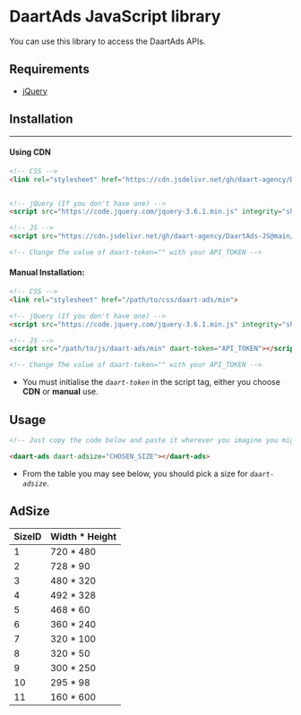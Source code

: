 # DaartAds JavaScript library
You can use this library to access the DaartAds APIs.

## Requirements
- [jQuery](https://jquery.com/)

## Installation
----

#### Using CDN
```html
<!-- CSS -->
<link rel="stylesheet" href="https://cdn.jsdelivr.net/gh/daart-agency/DaartAds-JS@main/css/DaartAds.min.css">


<!-- jQuery (If you don't have one) -->
<script src="https://code.jquery.com/jquery-3.6.1.min.js" integrity="sha256-o88AwQnZB+VDvE9tvIXrMQaPlFFSUTR+nldQm1LuPXQ=" crossorigin="anonymous"></script>

<!-- JS -->
<script src="https://cdn.jsdelivr.net/gh/daart-agency/DaartAds-JS@main/js/DaartAds.min.js" daart-token="API_TOKEN"></script>

<!-- Change The value of daart-token="" with your API_TOKEN -->

```

#### Manual Installation:
```html
<!-- CSS -->
<link rel="stylesheet" href="/path/to/css/daart-ads/min">

<!-- jQuery (If you don't have one) -->
<script src="https://code.jquery.com/jquery-3.6.1.min.js" integrity="sha256-o88AwQnZB+VDvE9tvIXrMQaPlFFSUTR+nldQm1LuPXQ=" crossorigin="anonymous"></script>

<!-- JS -->
<script src="/path/to/js/daart-ads/min" daart-token="API_TOKEN"></script>

<!-- Change The value of daart-token="" with your API_TOKEN -->

```

- You must initialise the _```daart-token```_ in the script tag, either you choose **CDN** or **manual** use.

## Usage

```html
<!-- Just copy the code below and paste it wherever you imagine you might need to utilise our API. -->

<daart-ads daart-adsize="CHOSEN_SIZE"></daart-ads>
```
- From the table you may see below, you should pick a size for _```daart-adsize```_.

## AdSize
| SizeID | Width * Height |
|--------|----------------|
| 1  | 720 * 480 |
| 2  | 728 * 90  |
| 3  | 480 * 320 |
| 4  | 492 * 328 |
| 5  | 468 * 60  |
| 6  | 360 * 240 |
| 7  | 320 * 100 |
| 8  | 320 * 50  |
| 9  | 300 * 250 |
| 10 | 295 * 98  |
| 11 | 160 * 600 |